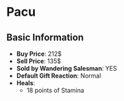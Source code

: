 # Pacu

## Basic Information

- **Buy Price**: 212$
- **Sell Price**: 135$
- **Sold by Wandering Salesman**: YES
- **Default Gift Reaction**: Normal
- **Heals**:
  - 18 points of Stamina
